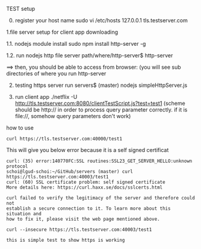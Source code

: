 TEST setup

0. register your host name
sudo vi /etc/hosts
127.0.0.1       tls.testserver.com

1.file server setup for client app downloading

1.1. nodejs module install
sudo npm install http-server -g

1.2. run nodejs http file server
path/where/http-server$ http-server

==> then, you should be able to access from browser:
(you will see sub directories of where you run http-server

2. testing https server run
servers$ (master) nodejs simpleHttpServer.js

3. run client app
./netflix -U http://tls.testserver.com:8080/clientTestScript.js?test=test1
(scheme should be http:// in order to process query parameter correctly. if it is file://, somehow query parameters don't work)


how to use
```
curl https://tls.testserver.com:40000/test1
```
This will give you below error because it is a self signed certificat

```
curl: (35) error:140770FC:SSL routines:SSL23_GET_SERVER_HELLO:unknown protocol
schoi@lgud-schoi:~/GitHub/servers (master) curl https://tls.testserver.com:40003/test1
curl: (60) SSL certificate problem: self signed certificate
More details here: https://curl.haxx.se/docs/sslcerts.html

curl failed to verify the legitimacy of the server and therefore could not
establish a secure connection to it. To learn more about this situation and
how to fix it, please visit the web page mentioned above.
```
```
curl --insecure https://tls.testserver.com:40003/test1
```
```
this is simple test to show https is working
```